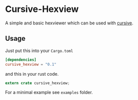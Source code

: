 Cursive-Hexview
===============

A simple and basic hexviewer which can be used with [cursive][0].


Usage
-----

Just put this into your `Cargo.toml`

```toml
[dependencies]
cursive_hexview = "0.1"
```

and this in your rust code.

```rust
extern crate cursive_hexview;
```


For a minimal example see `examples` folder.




[0]: https://crates.io/crates/cursive

